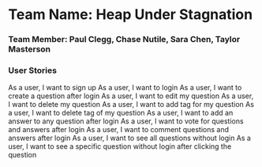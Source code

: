 # Team Name: Heap Under Stagnation

### Team Member: Paul Clegg, Chase Nutile, Sara Chen, Taylor Masterson

### User Stories

As a user, I want to sign up
As a user, I want to login
As a user, I want to create a question after login
As a user, I want to edit my question
As a user, I want to delete my question
As a user, I want to add tag for my question
As a user, I want to delete tag of my question
As a user, I want to add an answer to any question after login
As a user, I want to vote for questions and answers after login
As a user, I want to comment questions and answers after login
As a user, I want to see all questions without login
As a user, I want to see a specific question without login after clicking the question
